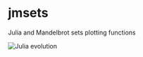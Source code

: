 # jmsets
Julia and Mandelbrot sets plotting functions

![Julia evolution](https://i.imgsafe.org/20e964274f.gif)
